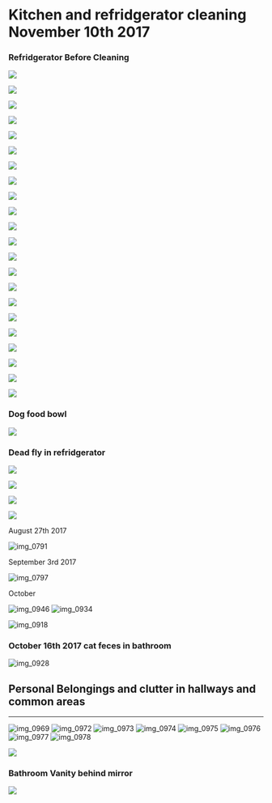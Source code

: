 # Kitchen and refridgerator cleaning November 10th 2017

### Refridgerator Before Cleaning

![](https://i.imgur.com/n89m3RM.jpg)

![](https://i.imgur.com/hx4V30R.jpg)

![](https://i.imgur.com/n89m3RM.jpg)

![](https://i.imgur.com/hx4V30R.jpg)

![](https://i.imgur.com/DDtwwX4.jpg)



![](https://i.imgur.com/DvVjVoP.jpg)


![](https://i.imgur.com/Mzt9zXH.jpg)

![](https://i.imgur.com/TqtHU9w.jpg)



![](https://i.imgur.com/padUykI.jpg)


![](https://i.imgur.com/rntG7RQ.jpg)




![](https://i.imgur.com/bJNeSmL.jpg)


![](https://i.imgur.com/RqJlEQK.jpg)

![](https://i.imgur.com/IbDC8RZ.jpg)

![](https://i.imgur.com/kRwWKtc.jpg)



![](https://i.imgur.com/Z962CCb.jpg)

![](https://i.imgur.com/gf01nxP.jpg)



![](https://i.imgur.com/1i5RM2D.jpg)

![](https://i.imgur.com/IQfbf3A.jpg)

![](https://i.imgur.com/117AUmR.jpg)

![](https://i.imgur.com/NPyxjrr.jpg)

![](https://i.imgur.com/1wOnHUm.jpg)

![](https://i.imgur.com/UJgkpYy.jpg)

### Dog food bowl

![](https://i.imgur.com/odaWY7F.jpg)

### Dead fly in refridgerator

![](https://i.imgur.com/QCYTGU5.jpg)

![](https://i.imgur.com/f3wAH4Y.jpg)



![](https://i.imgur.com/vNi1qaL.jpg)

![](https://i.imgur.com/7vbtXSM.jpg)


August 27th  2017

![img_0791](https://user-images.githubusercontent.com/33582468/32693376-18790854-c6f8-11e7-959d-eb8a0180d36f.JPG)

September 3rd 2017

![img_0797](https://user-images.githubusercontent.com/33582468/32693378-19f8c638-c6f8-11e7-9424-9eca51c92d36.JPG)

October

![img_0946](https://user-images.githubusercontent.com/33582468/32693417-decfb750-c6f8-11e7-97d8-ffe90c8257e7.JPG)
![img_0934](https://user-images.githubusercontent.com/33582468/32693418-dedbecc8-c6f8-11e7-9375-14881c0c0cf7.JPG)

![img_0918](https://user-images.githubusercontent.com/33582468/32693427-df8a8e72-c6f8-11e7-9247-a7b3cb20ad70.JPG)

### October 16th 2017 cat feces in bathroom
![img_0928](https://user-images.githubusercontent.com/33582468/32693421-df038d1e-c6f8-11e7-85df-2842a3c3bbf0.JPG)

## Personal Belongings and clutter in hallways and common areas

---------------
![img_0969](https://user-images.githubusercontent.com/33582468/32693477-5a3c9840-c6f9-11e7-8eb4-e2a989f4b8c3.JPG)
![img_0972](https://user-images.githubusercontent.com/33582468/32693478-5a4adb30-c6f9-11e7-8f21-2c8b9901cad2.JPG)
![img_0973](https://user-images.githubusercontent.com/33582468/32693479-5a5fa830-c6f9-11e7-8de6-779e06aecf14.JPG)
![img_0974](https://user-images.githubusercontent.com/33582468/32693480-5a715206-c6f9-11e7-9795-75be91c48b90.JPG)
![img_0975](https://user-images.githubusercontent.com/33582468/32693481-5a86f0de-c6f9-11e7-9965-50c9d659900f.JPG)
![img_0976](https://user-images.githubusercontent.com/33582468/32693482-5a9d967c-c6f9-11e7-808d-f595bf61b0ca.JPG)
![img_0977](https://user-images.githubusercontent.com/33582468/32693483-5aab3408-c6f9-11e7-8ab1-c3589d0730a0.JPG)
![img_0978](https://user-images.githubusercontent.com/33582468/32693484-5ac31d66-c6f9-11e7-9e2a-805d5865ee2a.JPG)

![](https://i.imgur.com/xoL3tus.jpg)

### Bathroom Vanity behind mirror

![](https://i.imgur.com/DME1ikF.jpg)



